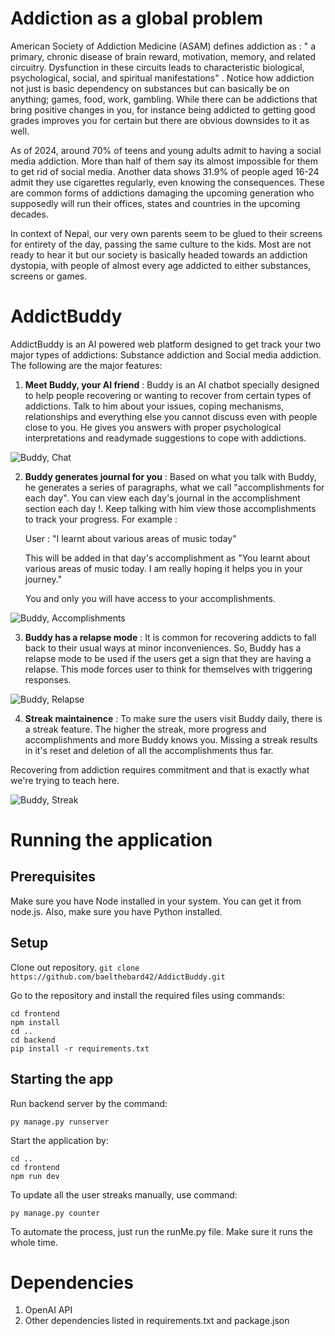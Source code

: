 # Addiction as a global problem

American Society of Addiction Medicine (ASAM) defines addiction as : " a primary, chronic disease of brain reward, motivation, memory, and related circuitry. Dysfunction in these circuits leads to characteristic biological, psychological, social, and spiritual manifestations"
. Notice how addiction not just is basic dependency on substances but can basically be on anything; games, food, work, gambling. While there can be addictions that bring positive changes in you, for instance
being addicted to getting good grades improves you for certain but there are obvious downsides to it as well.

As of 2024, around 70% of teens and young adults admit to having a social media addiction. More than half of them say its almost impossible for them to get rid of social media. Another data shows 31.9% of people aged 16-24
admit they use cigarettes regularly, even knowing the consequences. These are common forms of addictions damaging the upcoming generation who supposedly will run their offices, states and countries in the upcoming decades.

In context of Nepal, our very own parents seem to be glued to their screens for entirety of the day, passing the same culture to the kids. Most are not ready to hear it but our society is basically headed towards an addiction dystopia,
with people of almost every age addicted to either substances, screens or games.


# AddictBuddy

AddictBuddy is an AI powered web platform designed to get track your two major types of addictions: Substance addiction and Social media addiction. The following are the major features:

1. **Meet Buddy, your AI friend** : Buddy is an AI chatbot specially designed to help people recovering or wanting to recover from certain types of addictions. Talk to him about your issues, coping mechanisms,
   relationships and everything else you cannot discuss even with people close to you. He gives you answers with proper psychological interpretations and readymade suggestions to cope with addictions.
   
![Buddy, Chat](https://cdn.discordapp.com/attachments/1010884441478025318/1202304197291413574/image.png?ex=65ccf80a&is=65ba830a&hm=e9a1eddb280d510a7e7b7a1382bc4f64dcbcff1210dd12df730f4a89b477c79d&)

2. **Buddy generates journal for you** : Based on what you talk with Buddy, he generates a series of paragraphs, what we call "accomplishments for each day". You can view each day's journal in the accomplishment section each day !. Keep talking
   with him view those accomplishments to track your progress. For example :

   User : "I learnt about various areas of music today"

   This will be added in that day's accomplishment as "You learnt about various areas of music today. I am really hoping it helps you in your journey."

    You and only you will have access to your accomplishments.
   
![Buddy, Accomplishments](https://cdn.discordapp.com/attachments/1010884441478025318/1202304851178954875/image.png?ex=65ccf8a6&is=65ba83a6&hm=61d00f7bb0db47efea43f4ef68a6bbf92b4c1e7dee766228e7860dd0df635061&)

3. **Buddy has a relapse mode** : It is common for recovering addicts to fall back to their usual ways at minor inconveniences. So, Buddy has a relapse mode to be used if the users get a sign that they are having a relapse. This mode forces user to think for themselves with triggering responses.

![Buddy, Relapse](https://cdn.discordapp.com/attachments/1010884441478025318/1202304317697036318/image.png?ex=65ccf827&is=65ba8327&hm=1ee0af447b3401a7a0a8fb6325001bc5cc3c2fd1c987f35b121a621d4d44b970&)

4. **Streak maintainence** : To make sure the users visit Buddy daily, there is a streak feature. The higher the streak, more progress and accomplishments and more Buddy knows you. Missing a streak results in it's
   reset and deletion of all the accomplishments thus far.

Recovering from addiction requires commitment and that is exactly what we're trying to teach here.

![Buddy, Streak](https://cdn.discordapp.com/attachments/1010884441478025318/1202303283922997288/image.png?ex=65ccf730&is=65ba8230&hm=228c26766104db62127146a802ae4e0e6061d01e55bfdc183a3d94a986745de8&)

# Running the application

## Prerequisites

Make sure you have Node installed in your system. You can get it from node.js. Also, make sure you have Python installed. 

## Setup


 Clone out repository.
`git clone https://github.com/baelthebard42/AddictBuddy.git`

Go to the repository and install the required files using commands:


```
cd frontend
npm install
cd ..
cd backend
pip install -r requirements.txt
```

## Starting the app
Run backend server by the command:

```
py manage.py runserver
```

Start the application by:

```
cd ..
cd frontend
npm run dev
```

To update all the user streaks manually, use command:

`py manage.py counter`

To automate the process, just run the runMe.py file. Make sure it runs the whole time.

# Dependencies

1. OpenAI API
2. Other dependencies listed in requirements.txt and package.json


